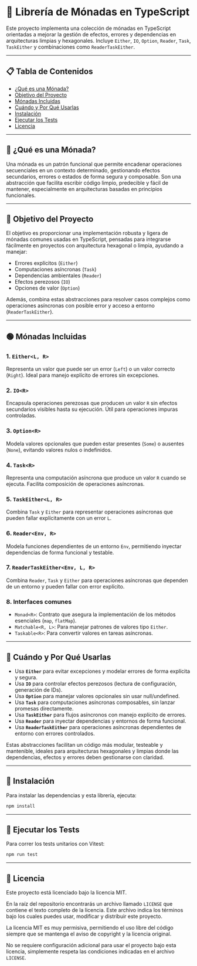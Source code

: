 # 🎯 Librería de Mónadas en TypeScript

Este proyecto implementa una colección de mónadas en TypeScript orientadas a mejorar la gestión de efectos, errores y dependencias en arquitecturas limpias y hexagonales. Incluye `Either`, `IO`, `Option`, `Reader`, `Task`, `TaskEither` y combinaciones como `ReaderTaskEither`.

---

## 📋 Tabla de Contenidos

- [¿Qué es una Mónada?](#-qué-es-una-mónada)
- [Objetivo del Proyecto](#-objetivo-del-proyecto)
- [Mónadas Incluidas](#-mónadas-incluidas)
- [Cuándo y Por Qué Usarlas](#-cuándo-y-por-qué-usarlas)
- [Instalación](#-instalación)
- [Ejecutar los Tests](#-ejecutar-los-tests)
- [Licencia](#-licencia)

---

## 🧠 ¿Qué es una Mónada?

Una mónada es un patrón funcional que permite encadenar operaciones secuenciales en un contexto determinado, gestionando efectos secundarios, errores o estados de forma segura y composable. Son una abstracción que facilita escribir código limpio, predecible y fácil de mantener, especialmente en arquitecturas basadas en principios funcionales.

---

## 🎯 Objetivo del Proyecto

El objetivo es proporcionar una implementación robusta y ligera de mónadas comunes usadas en TypeScript, pensadas para integrarse fácilmente en proyectos con arquitectura hexagonal o limpia, ayudando a manejar:

- Errores explícitos (`Either`)
- Computaciones asíncronas (`Task`)
- Dependencias ambientales (`Reader`)
- Efectos perezosos (`IO`)
- Opciones de valor (`Option`)

Además, combina estas abstracciones para resolver casos complejos como operaciones asíncronas con posible error y acceso a entorno (`ReaderTaskEither`).

---

## 🟢 Mónadas Incluidas

### 1. `Either<L, R>`

Representa un valor que puede ser un error (`Left`) o un valor correcto (`Right`). Ideal para manejo explícito de errores sin excepciones.

### 2. `IO<R>`

Encapsula operaciones perezosas que producen un valor `R` sin efectos secundarios visibles hasta su ejecución. Útil para operaciones impuras controladas.

### 3. `Option<R>`

Modela valores opcionales que pueden estar presentes (`Some`) o ausentes (`None`), evitando valores nulos o indefinidos.

### 4. `Task<R>`

Representa una computación asíncrona que produce un valor `R` cuando se ejecuta. Facilita composición de operaciones asíncronas.

### 5. `TaskEither<L, R>`

Combina `Task` y `Either` para representar operaciones asíncronas que pueden fallar explícitamente con un error `L`.

### 6. `Reader<Env, R>`

Modela funciones dependientes de un entorno `Env`, permitiendo inyectar dependencias de forma funcional y testable.

### 7. `ReaderTaskEither<Env, L, R>`

Combina `Reader`, `Task` y `Either` para operaciones asíncronas que dependen de un entorno y pueden fallar con error explícito.

### 8. Interfaces comunes

- `Monad<R>`: Contrato que asegura la implementación de los métodos esenciales (`map`, `flatMap`).
- `Matchable<R, L>`: Para manejar patrones de valores tipo `Either`.
- `Taskable<R>`: Para convertir valores en tareas asíncronas.

---

## 🧩 Cuándo y Por Qué Usarlas

- Usa **`Either`** para evitar excepciones y modelar errores de forma explícita y segura.
- Usa **`IO`** para controlar efectos perezosos (lectura de configuración, generación de IDs).
- Usa **`Option`** para manejar valores opcionales sin usar null/undefined.
- Usa **`Task`** para computaciones asíncronas composables, sin lanzar promesas directamente.
- Usa **`TaskEither`** para flujos asíncronos con manejo explícito de errores.
- Usa **`Reader`** para inyectar dependencias y entornos de forma funcional.
- Usa **`ReaderTaskEither`** para operaciones asíncronas dependientes de entorno con errores controlados.

Estas abstracciones facilitan un código más modular, testeable y mantenible, ideales para arquitecturas hexagonales y limpias donde las dependencias, efectos y errores deben gestionarse con claridad.

---

## 💾 Instalación

Para instalar las dependencias y esta librería, ejecuta:

```bash
npm install
```

---

## 🧪 Ejecutar los Tests

Para correr los tests unitarios con Vitest:

```bash
npm run test
```

---

## 📝 Licencia

Este proyecto está licenciado bajo la licencia MIT.

En la raíz del repositorio encontrarás un archivo llamado `LICENSE` que contiene el texto completo de la licencia. Este archivo indica los términos bajo los cuales puedes usar, modificar y distribuir este proyecto.

La licencia MIT es muy permisiva, permitiendo el uso libre del código siempre que se mantenga el aviso de copyright y la licencia original.

No se requiere configuración adicional para usar el proyecto bajo esta licencia, simplemente respeta las condiciones indicadas en el archivo `LICENSE`.
